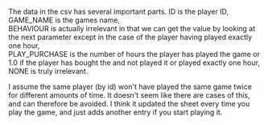 The data in the csv has several important parts. 
ID is the player ID, <br>
GAME_NAME is the games name, <br>
BEHAVIOUR is actually irrelevant in that we can get the value by looking at the next parameter except in the case of the player having played exactly one hour, <br>
PLAY_PURCHASE is the number of hours the player has played the game or 1.0 if the player has bought the and not played it or played exactly one hour, <br>
NONE is truly irrelevant. <br>

I assume the same player (by id) won't have played the same game twice for different amounts of time. It doesn't seem like there are cases of this, and can therefore be avoided. I think it updated the sheet every time you play the game, and just adds another entry if you start playing it.